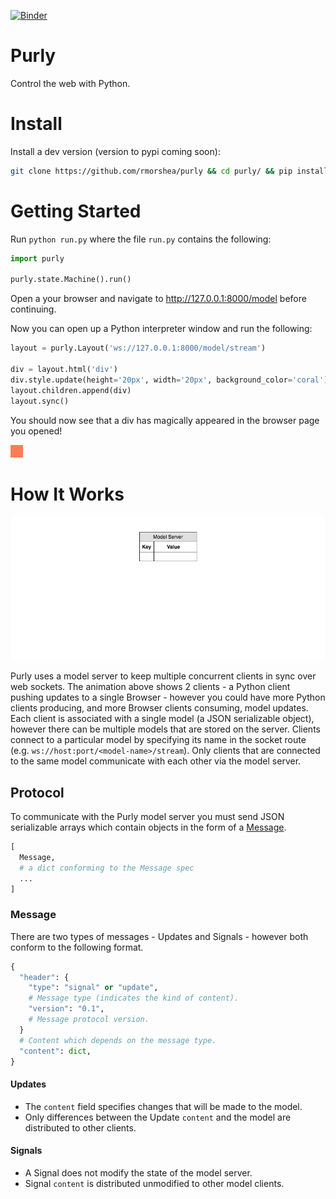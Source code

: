 [![Binder](https://mybinder.org/badge.svg)](https://mybinder.org/v2/gh/rmorshea/purly/master?filepath=examples/notebooks)


# Purly

Control the web with Python.


# Install

Install a dev version (version to pypi coming soon):

```bash
git clone https://github.com/rmorshea/purly && cd purly/ && pip install -e . -r requirements.txt
```


# Getting Started

Run `python run.py` where the file `run.py` contains the following:

```python
import purly

purly.state.Machine().run()
```

Open a your browser and navigate to http://127.0.0.1:8000/model before continuing.

Now you can open up a Python interpreter window and run the following:

```python
layout = purly.Layout('ws://127.0.0.1:8000/model/stream')

div = layout.html('div')
div.style.update(height='20px', width='20px', background_color='coral')
layout.children.append(div)
layout.sync()
```

You should now see that a div has magically appeared in the browser page you opened!

![div with some styling](https://raw.githubusercontent.com/rmorshea/purly/master/docs/getting-started-div.png)


# How It Works

![protocol](https://raw.githubusercontent.com/rmorshea/purly/docs/docs/protocol/protocol.gif)

Purly uses a model server to keep multiple concurrent clients in sync over web sockets. The animation above shows 2 clients - a Python client pushing updates to a single Browser - however you could have more Python clients producing, and more Browser clients consuming, model updates. Each client is associated with a single model (a JSON serializable object), however there can be multiple models that are stored on the server. Clients connect to a particular model by specifying its name in the socket route (e.g. `ws://host:port/<model-name>/stream`). Only clients that are connected to the same model communicate with each other via the model server.


## Protocol

To communicate with the Purly model server you must send JSON serializable arrays which contain objects in the form of a [Message](#message).

```python
[
  Message,
  # a dict conforming to the Message spec
  ...
]
```


### Message

There are two types of messages - Updates and Signals - however both conform to the following format.

```python
{
  "header": {
    "type": "signal" or "update",
    # Message type (indicates the kind of content).
    "version": "0.1",
    # Message protocol version.
  }
  # Content which depends on the message type.
  "content": dict,
}
```

#### Updates

+ The `content` field specifies changes that will be made to the model.
+ Only differences between the Update `content` and the model are distributed to other clients.


#### Signals

+ A Signal does not modify the state of the model server.
+ Signal `content` is distributed unmodified to other model clients.

